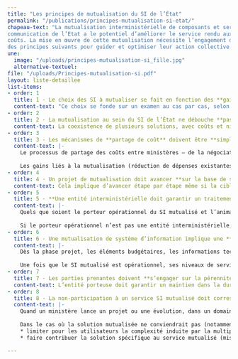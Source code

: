 ```yaml
---
title: "Les principes de mutualisation du SI de l’État"
permalink: "/publications/principes-mutualisation-si-etat/"
chapeau-text: "La mutualisation interministérielle de composants et services au sein du système d’information et de 
communication de l’Etat a le potentiel d’améliorer le service rendu aux citoyens et aux agents tout en limitant les 
coûts. La mise en œuvre de cette mutualisation nécessite l’engagement de l’ensemble des ministères, qui ont convenu 
des principes suivants pour guider et optimiser leur action collective."
une:
  image: "/uploads/principes-mutualisation-si_fille.jpg"
  alternative-textuel: 
file: "/uploads/Principes-mutualisation-si.pdf"
layout: liste-detaillee
list-items:
- order: 1
  title: 1 · Le choix des SI à mutualiser se fait en fonction des **gains financiers** et de la **valeur ajoutée** ; ce choix précède  **les questions de gouvernance et de financement**
  content-text: "Ce choix se fonde sur un examen au cas par cas, selon deux critères : les gains financiers espérés grâce à la mutualisation, et la valeur ajoutée qu’un SI interministériel pourrait apporter par rapport à des SI ministériels."
- order: 2
  title: 2 · La mutualisation au sein du SI de l’État ne débouche **pas toujours sur une solution unique**
  content-text: La coexistence de plusieurs solutions, avec coûts et niveaux de service différenciés, peut être pertinente.
- order: 3
  title: 3 · Les mécanismes de **partage de coût** doivent être **simplifiés au maximum**, et **chaque ministère doit gagner à la mutualisation des SI**
  content-text: |-
    Le processus de partage des coûts entre ministères – de la négociation à sa mise en œuvre – doit être simplifié au maximum afin de réduire la charge, notamment administrative, qui en découle.
                
    Les gains liés à la mutualisation (réduction de dépenses existantes/récurrentes, dépenses évitées, ou gains en valeur d’usage) doivent être partagées par tous les ministères parties prenantes. Un ministère ne peut être tenu de renoncer à son existant pour une offre mutualisée si la seconde lui coûte plus cher sans valeur ajoutée pour lui ou les usagers.
- order: 4
  title: 4 · Un projet de mutualisation doit avancer **sur la base de solutions démontrant qu’elles fonctionnent**
  content-text: Cela implique d’avancer étape par étape même si la cible est ambitieuse, de confronter rapidement de premières versions du produit à des utilisateurs en fonctionnement réel et de mettre en service les fonctionnalités progressivement. Et à l’inverse de ne pas traiter en une seule fois tous les besoins de tous les utilisateurs de tous les ministères.
- order: 5
  title: 5 · **Une entité interministérielle doit garantir un traitement équitable** de tous les ministères utilisateurs d’un SI mutualisé
  content-text: |-
    Quels que soient le porteur opérationnel du SI mutualisé et l’animateur des instances de pilotage, une entité interministérielle s’assure que tous les ministères utilisateurs sont représentés dans les instances de pilotage de la construction et de l’évolution du service mutualisé.
               
    Si le porteur opérationnel n’est pas une entité interministérielle, la DINSIC doit pouvoir intervenir dans la gouvernance pour veiller à la prise en compte équitable des besoins de tous les ministères utilisateurs quelle que soit leur taille. 
- order: 6
  title: 6 · Une mutualisation de système d’information implique une **transparence complète**, notamment sur **la satisfaction des utilisateurs**
  content-text: |-
    Dès la phase projet, les éléments budgétaires, les informations techniques, les documents d’orientation et les niveaux de service visés sont partagés entre les ministères.
                
    Une fois que le SI mutualisé est opérationnel, ses niveaux de service constatés sont partagés, ainsi que la satisfaction des utilisateurs. Cette dernière doit être systématiquement mesurée en distinguant chaque ministère utilisateur.
- order: 7
  title: 7 · Les parties prenantes doivent **s’engager sur la pérennité du service mutualisé**
  content-text: L’entité porteuse doit garantir un maintien dans la durée du service mutualisé tant qu’il est utilisé. En contrepartie, l’entité porteuse doit être garantie – au besoin par les ministères utilisateurs du service mutualisé – sur la disponibilité du budget minimal permettant le maintien de ce service.
- order: 8
  title: 8 · La non-participation à un service SI mutualisé doit correspondre à des **spécificités justifiées**, et peut être assortie de **mesures préservant l’intérêt des utilisateurs** et/ou de **mesures de contribution technique** au SI mutualisé
  content-text: |-
    Quand un ministère lance un projet ou une évolution, dans un domaine où un projet ou service mutualisé préexiste, il étudie la faisabilité d’adoption  de la solution mutualisée (en intégrant l'analyse technique et financière des adaptations nécessaires). 
                
    Dans le cas où la solution mutualisée ne conviendrait pas (notamment au regard des principes précédents), il doit le justifier auprès de la DINSIC. Peuvent alors être convenues, au cas par cas, des mesures pour : 
    * limiter pour les utilisateurs la complexité induite par la multiplicité des solutions (par exemple en interfaçant la solution spécifique avec la solution mutualisée) ; 
    * faire contribuer la solution spécifique au service mutualisé (mise à disposition de retours d’expérience, des études, du code, de services ; intégration de code dans celui de la solution mutualisée, etc.).

---
```

